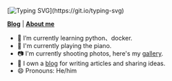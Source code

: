 
<!--   my-ticker -->    
[![Typing SVG](https://readme-typing-svg.herokuapp.com?color=%2336BCF7&center=true&vCenter=true&width=600&lines=Hi+there+👋,+I+am+Billy;+Welcome+to+My+Profile!)](https://git.io/typing-svg)

<!--## Hi there, I'm [Billy](https://chenxuefan.cn) -->
<strong><a href="https://chenxuefan.cn">Blog</a></strong> |
  <strong><a href="https://blog.chenxuefan.cn/about/">About me</a></strong>  

- 🌱  I’m currently learning python、docker.
- 🎹  I'm currently playing the piano.
- 📷  I'm currently shooting photos, here's my [gallery](https://gallery.chenxuefan.cn).
- 📑  I own a [blog](https://blog.chenxuefan.cn) for writing articles and sharing ideas.
- 😄  Pronouns: He/him
<!--START_SECTION:waka-->
<!--END_SECTION:waka-->
<!--
<p>
  
  <img align="left"  width='400'  src="https://github-readme-stats.vercel.app/api/wakatime?username=chenxuefan&custom_title=⌛%20TIME%20SPENT">
</p>

<!--
<img align="left" alt="billy's github stats" width='400'  src="https://github-readme-stats.vercel.app/api?icon_color=2bbc8a&bg_color=1d1f21&title_color=2bbc8a&text_color=2bbc8a&username=chenxuefan&show_icons=true&include_all_commits=true">
  <img align="left" alt="billy's github stats" width='400'  src="https://github-readme-stats.vercel.app/api/top-langs/?bg_color=1d1f21&title_color=2bbc8a&text_color=2bbc8a&layout=compact&username=chenxuefan">
  -->
